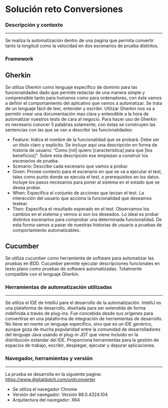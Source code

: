 ﻿# Solución reto Conversiones
### Descripción y contexto
---
Se realiza la automatización dentro de una pagina que permita convertir tanto la longitud como la velocidad en dos escenarios de prueba distintos.

### Framework

## Gherkin
Se utiliza Gherkin como lenguaje específico de dominio para las funcionalidades dado que permite redactar de una manera simple y comprensible tanto para humanos como para ordenadores, con éste vamos a definir el comportamiento del aplicativo que vamos a automatizar.
Se trata de un lenguaje fácil de leer, entender y escribir. Utilizar Gherkin nos va a permitir crear una documentación mas clara y entendible a la hora de automatizar nuestros tests de cara al negocio.
Para hacer uso de Gherkin es necesario conocer 5 palabras solamente, con éstas se construyen las sentencias con las que se van a describir las funcionalidades:
- Feature: Indica el nombre de la funcionalidad que se probará. Debe ser un título claro y explícito. Se incluye aquí una descripción en forma de historia de usuario: “Como [rol] quiero [característica] para que [los beneficios]”. Sobre esta descripción ese empiezan a construir los escenarios de prueba.
- Scenario: Describe cada escenario que vamos a probar.
-	Given: Provee contexto para el escenario en que se va a ejecutar el test, tales como punto donde se ejecuta el test, o prerequisitos en los datos. Incluye los pasos necesarios para poner al sistema en el estado que se desea probar.
-	When: Especifica el conjunto de acciones que lanzan el test. La interacción del usuario que acciona la funcionalidad que deseamos testear.
-	Then: Especifica el resultado esperado en el test. Observamos los cambios en el sistema y vemos si son los deseados.
Lo ideal es probar distintos escenarios para comprobar una determinada funcionalidad. De esta forma vamos a pasar de nuestras historias de usuario a pruebas de comportamiento automatizables.

## Cucumber
Se utiliza cucumber como herramienta de software para automatizar las pruebas en BDD. Cucumber permite ejecutar descripciones funcionales en texto plano como pruebas de software automatizadas. Totalmente compatible con el lenguaje Gherkin.


### Herramientas de automatización utilizadas
---
Se utiliza el IDE de IntelliJ para el desarrollo de la automatización. IntelliJ es una plataforma de desarrollo, diseñada para ser extendida de forma indefinida a través de plug-ins. Fue concebida desde sus orígenes para convertirse en una plataforma de integración de herramientas de desarrollo. No tiene en mente un lenguaje específico, sino que es un IDE genérico, aunque goza de mucha popularidad entre la comunidad de desarrolladores del lenguaje Java usando el plug-in JDT que viene incluido en la distribución estándar del IDE.
Proporciona herramientas para la gestión de espacios de trabajo, escribir, desplegar, ejecutar y depurar aplicaciones.

### Navegador, herramientas y versión
---
La prueba se desarrolla en la siguiente pagina: https://www.digitaldutch.com/unitconverter

*	Se utiliza el navegador Chrome
*	Versión del navegador: Versión 88.0.4324.104
* 	Arquitectura del navegador: X64

